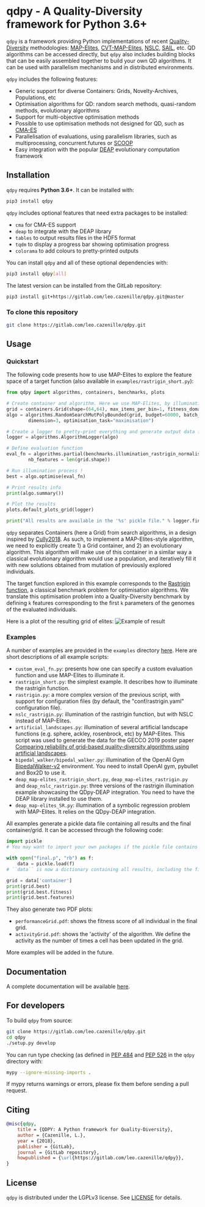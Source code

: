 # qdpy - A Quality-Diversity framework for Python 3.6+

`qdpy` is a framework providing Python implementations of recent [Quality-Diversity](https://www.frontiersin.org/articles/10.3389/frobt.2016.00040/full) methodologies: [MAP-Elites](https://arxiv.org/abs/1504.04909), [CVT-MAP-Elites](https://arxiv.org/pdf/1610.05729.pdf), [NSLC](https://arxiv.org/pdf/1610.05729.pdf), [SAIL](https://arxiv.org/pdf/1702.03713.pdf), etc.
QD algorithms can be accessed directly, but `qdpy` also includes building blocks that can be easily assembled together to build your own QD algorithms. It can be used with parallelism mechanisms and in distributed environments.

`qdpy` includes the following features:
 * Generic support for diverse Containers: Grids, Novelty-Archives, Populations, etc
 * Optimisation algorithms for QD: random search methods, quasi-random methods, evolutionary algorithms
 * Support for multi-objective optimisation methods
 * Possible to use optimisation methods not designed for QD, such as [CMA-ES](https://arxiv.org/pdf/1604.00772.pdf)
 * Parallelisation of evaluations, using parallelism libraries, such as multiprocessing, concurrent.futures or [SCOOP](https://github.com/soravux/scoop)
 * Easy integration with the popular [DEAP](https://github.com/DEAP/deap) evolutionary computation framework


## Installation
`qdpy` requires **Python 3.6+**. It can be installed with:
```bash
pip3 install qdpy
```

`qdpy` includes optional features that need extra packages to be installed:
 * `cma` for CMA-ES support
 * `deap` to integrate with the DEAP library
 * `tables` to output results files in the HDF5 format
 * `tqdm` to display a progress bar showing optimisation progress
 * `colorama` to add colours to pretty-printed outputs

You can install `qdpy` and all of these optional dependencies with:
```bash
pip3 install qdpy[all]
```

The latest version can be installed from the GitLab repository:
```bash
pip3 install git+https://gitlab.com/leo.cazenille/qdpy.git@master
```

### To clone this repository

```bash
git clone https://gitlab.com/leo.cazenille/qdpy.git
```


## Usage

### Quickstart

The following code presents how to use MAP-Elites to explore the feature space of a target function (also available in `examples/rastrigin_short.py`):

```python
from qdpy import algorithms, containers, benchmarks, plots

# Create container and algorithm. Here we use MAP-Elites, by illuminating a Grid container by evolution.
grid = containers.Grid(shape=(64,64), max_items_per_bin=1, fitness_domain=((0., 1.),), features_domain=((0., 1.), (0., 1.)))
algo = algorithms.RandomSearchMutPolyBounded(grid, budget=60000, batch_size=500,
        dimension=3, optimisation_task="maximisation")

# Create a logger to pretty-print everything and generate output data files
logger = algorithms.AlgorithmLogger(algo)

# Define evaluation function
eval_fn = algorithms.partial(benchmarks.illumination_rastrigin_normalised,
        nb_features = len(grid.shape))

# Run illumination process !
best = algo.optimise(eval_fn)

# Print results info
print(algo.summary())

# Plot the results
plots.default_plots_grid(logger)

print("All results are available in the '%s' pickle file." % logger.final_filename)
```


`qdpy` separates Containers (here a Grid) from search algorithms, in a design inspired by [Cully2018](https://ieeexplore.ieee.org/stamp/stamp.jsp?arnumber=7959075).
As such, to implement a MAP-Elites-style algorithm, we need to explicitly create 1) a Grid container, and 2) an evolutionary algorithm.
This algorithm will make use of this container in a similar way a classical evolutionary algorithm would use a population, and iteratively fill it with new solutions
obtained from mutation of previously explored individuals.

The target function explored in this example corresponds to the [Rastrigin function](https://en.wikipedia.org/wiki/Rastrigin_function), a classical benchmark problem for optimisation algorithms.
We translate this optimisation problem into a Quality-Diversity benchmark by defining `k` features corresponding to the first `k` parameters of the genomes of the evaluated individuals.

Here is a plot of the resulting grid of elites:
![Example of result](.description/performancesGrid.png)


### Examples
A number of examples are provided in the `examples` directory [here](https://gitlab.com/leo.cazenille/qdpy/tree/master/examples).
Here are short descriptions of all example scripts:
 * `custom_eval_fn.py`: presents how one can specify a custom evaluation function and use MAP-Elites to illuminate it.
 * `rastrigin_short.py`: the simplest example. It describes how to illuminate the rastrigin function.
 * `rastrigin.py`: a more complex version of the previous script, with support for configuration files (by default, the "conf/rastrigin.yaml" configuration file).
 * `nslc_rastrigin.py`: illumination of the rastrigin function, but with NSLC instead of MAP-Elites.
 * `artificial_landscapes.py`: illumination of several artificial landscape functions (e.g. sphere, ackley, rosenbrock, etc) by MAP-Elites. This script was used to generate the data for the GECCO 2019 poster paper [Comparing reliability of grid-based quality-diversity algorithms using artificial landscapes](https://dl.acm.org/doi/pdf/10.1145/3319619.3321895).
 * `bipedal_walker/bipedal_walker.py`: illumination of the OpenAI Gym [BipedalWalker-v2](https://gym.openai.com/envs/BipedalWalker-v2/) environment. You need to install OpenAI gym, pybullet and Box2D to use it.
 * `deap_map-elites_rastrigin_short.py`, `deap_map-elites_rastrigin.py` and `deap_nslc_rastrigin.py`: three versions of the rastrigin illumination example showcasing the QDpy-DEAP integration. You need to have the DEAP library installed to use them.
 * `deap_map-elites_SR.py`: illumination of a symbolic regression problem with MAP-Elites. It relies on the QDpy-DEAP integration.

All examples generate a pickle data file containing all results and the final container/grid. It can be accessed through the following code:
```python
import pickle
# You may want to import your own packages if the pickle file contains custom objects

with open("final.p", "rb") as f:
    data = pickle.load(f)
# ``data`` is now a dictionary containing all results, including the final container, all solutions, the algorithm parameters, etc.

grid = data['container']
print(grid.best)
print(grid.best.fitness)
print(grid.best.features)
```

They also generate two PDF plots:
 * `performanceGrid.pdf`: shows the fitness score of all individual in the final grid.
 * `activityGrid.pdf`: shows the 'activity' of the algorithm. We define the activity as the number of times a cell has been updated in the grid.

More examples will be added in the future.



## Documentation
A complete documentation will be available [here](https://leo.cazenille.gitlab.io/qdpy/).


## For developers

To build `qdpy` from source:
```bash
git clone https://gitlab.com/leo.cazenille/qdpy.git
cd qdpy
./setup.py develop
```

You can run type checking (as defined in [PEP 484](https://www.python.org/dev/peps/pep-0484/) and [PEP 526](https://www.python.org/dev/peps/pep-0526/) in the `qdpy` directory with:
```bash
mypy --ignore-missing-imports .
```

If mypy returns warnings or errors, please fix them before sending a pull request.


## Citing

```bibtex
@misc{qdpy,
    title = {QDPY: A Python framework for Quality-Diversity},
    author = {Cazenille, L.},
    year = {2018},
    publisher = {GitLab},
    journal = {GitLab repository},
    howpublished = {\url{https://gitlab.com/leo.cazenille/qdpy}},
}
```


## License

`qdpy` is distributed under the LGPLv3 license. See [LICENSE](LICENSE) for details.

